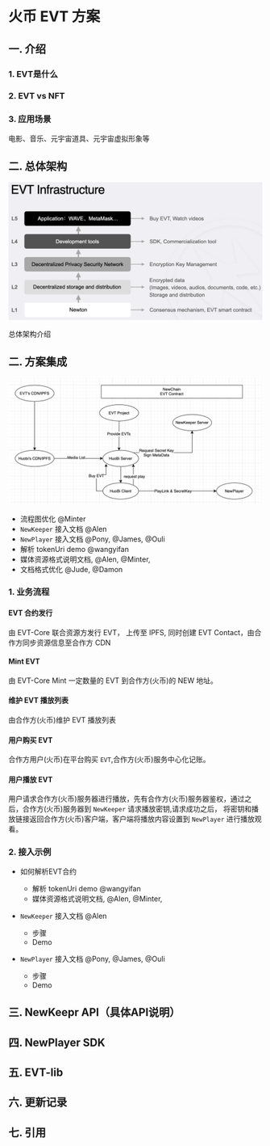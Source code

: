 # 火币 EVT 方案

## 一. 介绍

### 1. EVT是什么

### 2. EVT vs NFT

### 3. 应用场景

电影、音乐、元宇宙道具、元宇宙虚拟形象等

## 二. 总体架构

![evt-infrastructure](../res/evt-infrastructure.png)

总体架构介绍

## 二. 方案集成

![huobi_evt](../res/huobi_evt.png)

- 流程图优化 @Minter
- `NewKeeper` 接入文档 @Alen
- `NewPlayer` 接入文档 @Pony, @James, @Ouli
- 解析 tokenUri demo @wangyifan
- 媒体资源格式说明文档,   @Alen, @Minter,
- 文档格式优化  @Jude, @Damon

### 1. 业务流程

#### EVT 合约发行

由 EVT-Core 联合资源方发行 EVT， 上传至 IPFS, 同时创建 EVT Contact，由合作方同步资源信息至合作方 CDN


#### Mint EVT

由 EVT-Core Mint 一定数量的 EVT 到合作方(火币)的 NEW 地址。


#### 维护 EVT 播放列表

由合作方(火币)维护 EVT 播放列表


#### 用户购买 EVT

合作方用户(火币)在平台购买 `EVT`,合作方(火币)服务中心化记账。


#### 用户播放 EVT

用户请求合作方(火币)服务器进行播放，先有合作方(火币)服务器鉴权，通过之后，合作方(火币)服务器到 `NewKeeper` 请求播放密钥,请求成功之后，
将密钥和播放链接返回合作方(火币)客户端，客户端将播放内容设置到 `NewPlayer` 进行播放观看。

### 2. 接入示例

- 如何解析EVT合约
  - 解析 tokenUri demo @wangyifan
  - 媒体资源格式说明文档,   @Alen, @Minter,

- `NewKeeper` 接入文档 @Alen
  - 步骤
  - Demo
- `NewPlayer` 接入文档 @Pony, @James, @Ouli
  - 步骤
  - Demo

## 三. NewKeepr API（具体API说明）

## 四. NewPlayer SDK

## 五. EVT-lib

## 六. 更新记录

## 七. 引用